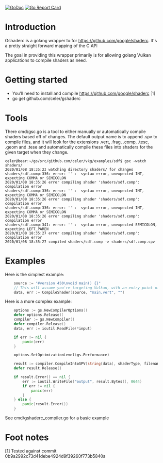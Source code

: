 [![GoDoc](https://godoc.org/github.com/celer/gshaderc?status.svg)](https://godoc.org/github.com/celer/gshaderc) [![Go Report Card](https://goreportcard.com/badge/github.com/celer/gshaderc)](https://goreportcard.com/report/github.com/celer/gshaderc)

# Introduction

Gshaderc is a golang wrapper to for https://github.com/google/shaderc. It's a pretty straight forward mapping of the C API

The goal in providing this wrapper primarily is for allowing golang Vulkan applications to compile shaders as need.

# Getting started

 * You'll need to install and compile https://github.com/google/shaderc [1]
 * go get github.com/celer/gshaderc

# Tools

There cmd/gsc.go is a tool to either manually or automatically compile shaders based off of changes. The default output name is to 
append .spv to compile files, and it will look for the extensions .vert, .frag, .comp, .tesc, .geom and .tese and automatically compile
these files into shaders for the given target when they change.

```shell
celer@bear:~/go/src/github.com/celer/vkg/examples/sdf$ gsc -watch shaders/
2020/01/08 18:35:23 watching directory shaders/ for changes
shaders/sdf.comp:336: error: '' :  syntax error, unexpected INT, expecting COMMA or SEMICOLON
2020/01/08 18:35:26 error compiling shader 'shaders/sdf.comp': compilation error
shaders/sdf.comp:336: error: '' :  syntax error, unexpected INT, expecting COMMA or SEMICOLON
2020/01/08 18:35:26 error compiling shader 'shaders/sdf.comp': compilation error
shaders/sdf.comp:336: error: '' :  syntax error, unexpected INT, expecting COMMA or SEMICOLON
2020/01/08 18:35:26 error compiling shader 'shaders/sdf.comp': compilation error
shaders/sdf.comp:341: error: '' :  syntax error, unexpected SEMICOLON, expecting LEFT_PAREN
2020/01/08 18:35:27 error compiling shader 'shaders/sdf.comp': compilation error
2020/01/08 18:35:27 compiled shaders/sdf.comp -> shaders/sdf.comp.spv
```

# Examples

Here is the simplest example:

```go
	source := "#version 450\nvoid main() {}"
	// This will assume you're targeting Vulkan, with an entry point of 'main' and infers the shader type based upon filename
	data, err := CompileShader(source, "main.vert", "")

```

Here is a more complex example:

```go
	options := gs.NewCompilerOptions()
	defer options.Release()
	compiler := gs.NewCompiler()
	defer compiler.Release()
	data, err := ioutil.ReadFile(*input)

	if err != nil {
		panic(err)
	}

	options.SetOptimizationLevel(gs.Performance)

	result := compiler.CompileIntoSPV(string(data), shaderType, filename, entryPoint, options)
	defer result.Release()

	if result.Error() == nil {
		err := ioutil.WriteFile("output", result.Bytes(), 0644)
		if err != nil {
			panic(err)
		}
	} else {
		panic(result.Error())
	}

```

See cmd/gshaderc_compiler.go for a basic example

# Foot notes

[1] Tested against commit 0b9a2992c73d41debe4924d9f39260f773b5840a

